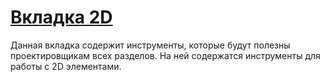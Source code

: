 # [Вкладка 2D](https://kb.a101.ru/pages/viewpage.action?pageId=110559416)

Данная вкладка содержит инструменты, которые будут полезны 
проектировщикам всех разделов. На ней содержатся инструменты для работы с 2D элементами.